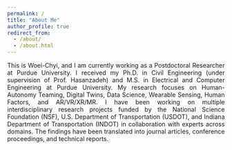 ```yaml
---
permalink: /
title: "About Me"
author_profile: true
redirect_from: 
  - /about/
  - /about.html
---
```


<div style="text-align: justify; text-justify: inter-word;">
  This is Woei-Chyi, and I am currently working as a Postdoctoral Researcher at Purdue University. I received my Ph.D. in Civil Engineering (under supervision of Prof. Hasanzadeh) and M.S. in Electrical and Computer Engineering at Purdue University. My research focuses on Human-Autonomy Teaming, Digital Twins, Data Science, Wearable Sensing, Human Factors, and AR/VR/XR/MR. I have been working on multiple interdisciplinary research projects funded by the National Science Foundation (NSF), U.S. Department of Transportation (USDOT), and Indiana Department of Transportation (INDOT) in collaboration with experts across domains. The findings have been translated into journal articles, conference proceedings, and technical reports.
</div>

<link rel="stylesheet" href="https://unpkg.com/leaflet@1.9.4/dist/leaflet.css" />
<script src="https://unpkg.com/leaflet@1.9.4/dist/leaflet.js"></script>

<div id="map" style="height: 500px; width: 100%; margin-top: 2em;"></div>

<script>
  var map = L.map('map').setView([40.4237, 20], 2);

  L.tileLayer('https://{s}.tile.openstreetmap.org/{z}/{x}/{y}.png', {
    attribution: '&copy; <a href="https://www.openstreetmap.org/copyright">OpenStreetMap</a> contributors',
    maxZoom: 18,
  }).addTo(map);

  L.marker([40.4237, -86.9212]).addTo(map).bindPopup('Purdue University');
  L.marker([25.0173, 121.5398]).addTo(map).bindPopup('National Taiwan University');
  L.marker([49.8719, 8.6512]).addTo(map).bindPopup('TU Darmstadt');

  setTimeout(function () {
    map.invalidateSize();
  }, 500);
</script>
